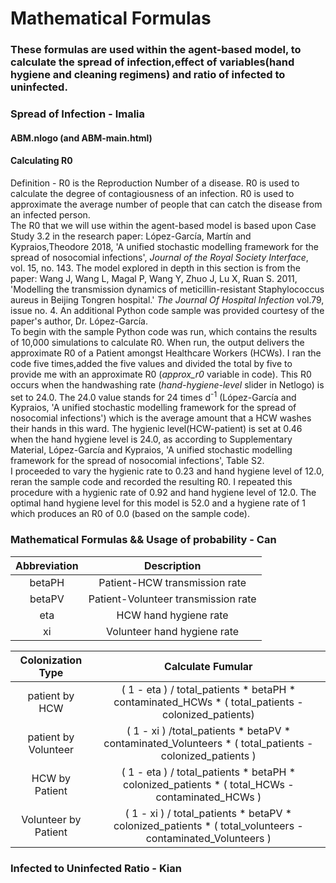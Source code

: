 # Mathematical Formulas
### These formulas are used within the agent-based model, to calculate the spread of infection,effect of variables(hand hygiene and cleaning regimens) and ratio of infected to uninfected. 

### Spread of Infection - Imalia

#### ABM.nlogo (and ABM-main.html)
#### Calculating R0

Definition - R0 is the Reproduction Number of a disease. R0 is used to calculate the degree of contagiousness of an infection. R0 is used to approximate the average number of people that can catch the disease from an infected person. <br>
The R0 that we will use within the agent-based model is based upon Case Study 3.2 in the research paper: López-García, Martín  and Kypraios,Theodore 2018, 'A unified stochastic modelling framework for the spread of nosocomial infections', *Journal of the Royal Society Interface*, vol. 15, no. 143. The model explored in depth in this section is from the paper: Wang J, Wang L, Magal P, Wang Y, Zhuo J, Lu X, Ruan S. 2011, 'Modelling the transmission dynamics of meticillin-resistant Staphylococcus aureus in Beijing Tongren hospital.' *The Journal Of Hospital Infection* vol.79, issue no. 4. An additional Python code sample was provided courtesy of the paper's author, Dr. López-García.<br>
To begin with the sample Python code was run, which contains the results of 10,000 simulations to calculate R0. When run, the output delivers the approximate R0 of a Patient amongst Healthcare Workers (HCWs). I ran the code five times,added the five values and divided the total by five to provide me with an approximate R0 (*approx_r0* variable in code). This R0 occurs when the handwashing rate (*hand-hygiene-level* slider in Netlogo) is set to 24.0. The 24.0 value stands for 24 times d<sup>-1</sup> (López-García and Kypraios, 'A unified stochastic modelling framework for the spread of nosocomial infections') which is the average amount that a HCW washes their hands in this ward. The hygienic level(HCW-patient) is set at 0.46 when the hand hygiene level is 24.0, as according to Supplementary Material, López-García and Kypraios, 'A unified stochastic modelling framework for the spread of nosocomial infections', Table S2. <br>
I proceeded to vary the hygienic rate to 0.23 and hand hygiene level of 12.0, reran the sample code and recorded the resulting R0. I repeated this procedure with a hygienic rate of 0.92 and hand hygiene level of 12.0. The optimal hand hygiene level for this model is 52.0 and a hygiene rate of 1 which produces an R0 of 0.0 (based on the sample code). <br>


### Mathematical Formulas &&  Usage of probability - Can
| Abbreviation | Description |
| :---: | :---: | 
| betaPH | Patient-HCW transmission rate |
| betaPV | Patient-Volunteer transmission rate |
| eta | HCW hand hygiene rate |
| xi | Volunteer hand hygiene rate |

| Colonization Type | Calculate Fumular |
| :---: | :---: | 
| patient by HCW | ( 1 - eta ) / total_patients * betaPH * contaminated_HCWs * ( total_patients - colonized_patients) |
| patient by Volunteer | ( 1 - xi ) /total_patients * betaPV * contaminated_Volunteers * ( total_patients - colonized_patients ) |
| HCW by Patient | ( 1 - eta ) / total_patients * betaPH * colonized_patients * ( total_HCWs - contaminated_HCWs ) |
| Volunteer by Patient | ( 1 - xi ) / total_patients * betaPV * colonized_patients * ( total_volunteers - contaminated_Volunteers ) |

### Infected to Uninfected Ratio - Kian

